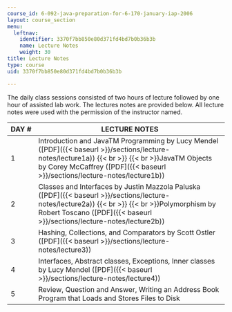 ```yaml
---
course_id: 6-092-java-preparation-for-6-170-january-iap-2006
layout: course_section
menu:
  leftnav:
    identifier: 3370f7bb850e80d371fd4bd7b0b36b3b
    name: Lecture Notes
    weight: 30
title: Lecture Notes
type: course
uid: 3370f7bb850e80d371fd4bd7b0b36b3b

---
```


The daily class sessions consisted of two hours of lecture followed by one hour of assisted lab work. The lectures notes are provided below. All lecture notes were used with the permission of the instructor named.

| DAY # | LECTURE NOTES |
| --- | --- |
| 1 | Introduction and JavaTM Programming by Lucy Mendel ([PDF]({{< baseurl >}}/sections/lecture-notes/lecture1a))  {{< br >}}  {{< br >}}JavaTM Objects by Corey McCaffrey ([PDF]({{< baseurl >}}/sections/lecture-notes/lecture1b)) |
| 2 | Classes and Interfaces by Justin Mazzola Paluska ([PDF]({{< baseurl >}}/sections/lecture-notes/lecture2a))  {{< br >}}  {{< br >}}Polymorphism by Robert Toscano ([PDF]({{< baseurl >}}/sections/lecture-notes/lecture2b)) |
| 3 | Hashing, Collections, and Comparators by Scott Ostler ([PDF]({{< baseurl >}}/sections/lecture-notes/lecture3)) |
| 4 | Interfaces, Abstract classes, Exceptions, Inner classes by Lucy Mendel ([PDF]({{< baseurl >}}/sections/lecture-notes/lecture4)) |
| 5 | Review, Question and Answer, Writing an Address Book Program that Loads and Stores Files to Disk